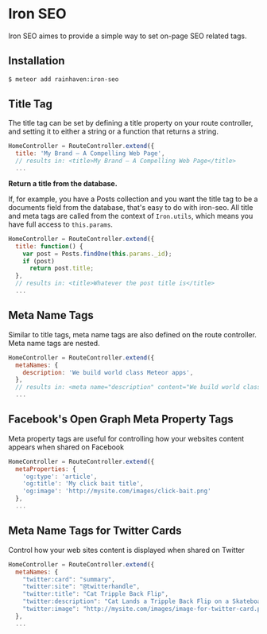 # Iron SEO

Iron SEO aimes to provide a simple way to set on-page SEO related tags.

## Installation
```sh
$ meteor add rainhaven:iron-seo
```

## Title Tag

The title tag can be set by defining a title property on your route controller, and setting it to either a string or a function that returns a string.

```javascript
HomeController = RouteController.extend({
  title: 'My Brand — A Compelling Web Page',
  // results in: <title>My Brand — A Compelling Web Page</title>
  ...
```

**Return a title from the database.**

If, for example, you have a Posts collection and you want the title tag to be a documents field from the database, that's easy to do with iron-seo. All title and meta tags are called from the context of `Iron.utils`, which means you have full access to `this.params`.

```javascript
HomeController = RouteController.extend({
  title: function() {
    var post = Posts.findOne(this.params._id);
    if (post)
      return post.title;
  },
  // results in: <title>Whatever the post title is</title>
  ...
```

## Meta Name Tags
Similar to title tags, meta name tags are also defined on the route controller. Meta name tags are nested.
```javascript
HomeController = RouteController.extend({
  metaNames: {
    description: 'We build world class Meteor apps',
  },
  // results in: <meta name="description" content="We build world class Meteor apps">
  ...
```

## Facebook's Open Graph Meta Property Tags
Meta property tags are useful for controlling how your websites content appears when shared on Facebook
```javascript
HomeController = RouteController.extend({
  metaProperties: {
    'og:type': 'article',
    'og:title': 'My click bait title',
    'og:image': 'http://mysite.com/images/click-bait.png'
  },
  ...
```

## Meta Name Tags for Twitter Cards
Control how your web sites content is displayed when shared on Twitter
```javascript
HomeController = RouteController.extend({
  metaNames: {
    "twitter:card": "summary",
    "twitter:site": "@twitterhandle",
    "twitter:title": "Cat Tripple Back Flip",
    "twitter:description": "Cat Lands a Tripple Back Flip on a Skateboard",
    "twitter:image": "http://mysite.com/images/image-for-twitter-card.png"
  },
  ...
```